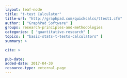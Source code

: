 ```yaml
---
layout: leaf-node
title: "t-test Calculator"
title-url: "http://graphpad.com/quickcalcs/ttest1.cfm"
author: [ "GraphPad Software" ]
groups: research-principles-and-methodologies
categories: [ "quantitative-research" ]
topics: [ "basic-stats-t-tests-calculators" ]
summary: >
     
cite: >
     
pub-date: 
added-date: 2017-04-30
resource-type: external-page
---
```

